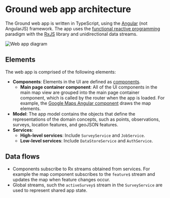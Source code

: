 <!--
  Copyright 2021 The Ground Authors.

  Licensed under the Apache License, Version 2.0 (the "License");
  you may not use this file except in compliance with the License.
  You may obtain a copy of the License at

      https://www.apache.org/licenses/LICENSE-2.0

  Unless required by applicable law or agreed to in writing, software
  distributed under the License is distributed on an "AS IS" BASIS,
  WITHOUT WARRANTIES OR CONDITIONS OF ANY KIND, either express or implied.
  See the License for the specific language governing permissions and
  limitations under the License.
-->

# Ground web app architecture

The Ground web app is written in TypeScript, using the [Angular](https://angular.io/) (not AngularJS) framework. The app uses the [functional reactive programming](https://en.wikipedia.org/wiki/Functional_reactive_programming) paradigm with the [RxJS](https://rxjs-dev.firebaseapp.com/guide/overview) library and unidirectional data streams. 

<!---
Editable diagram source: https://docs.google.com/drawings/d/1H4oAsWstQWA38uOxDKpZPFiKyltuACj9kkVD5UGbtT4/edit
-->

![Web app diagram](web-app-diagram.png)


## Elements 

The web app is comprised of the following elements:

- **Components**: Elements in the UI are defined as [components](https://angular.io/guide/component-overview). 
    - **Main page container component**: All of the UI components in the main map view are grouped into the main page container component, which is called by the router when the app is loaded. For example, the [Google Maps Angular component](https://github.com/angular/components/tree/master/src/google-maps) draws the map elements.
- **Model**: The app model contains the objects that define the representations of the domain concepts, such as points, observations, surveys, location features, and geoJSON features.
- **Services**:
    - **High-level services**: Include `SurveyService` and `JobService`.
    - **Low-level services**: Include `DataStoreService` and `AuthService`.

## Data flows

- Components subscribe to Rx streams obtained from services. For example the map component subscribes to the `feature$` stream and updates the map when feature changes occur.
- Global streams, such the `activeSurvey$` stream in the `SurveyService` are used to represent shared app state.
